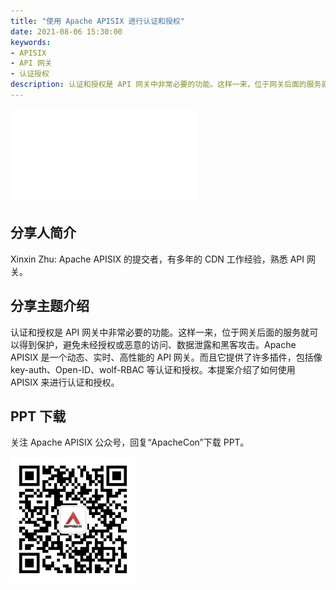 ```yaml
---
title: "使用 Apache APISIX 进行认证和授权"
date: 2021-08-06 15:30:00
keywords: 
- APISIX
- API 网关
- 认证授权
description: 认证和授权是 API 网关中非常必要的功能。这样一来，位于网关后面的服务就可以得到保护，避免未经授权或恶意的访问、数据泄露和黑客攻击。Apache APISIX 是一个动态、实时、高性能的 API 网关。而且它提供了许多插件，包括像  key-auth、Open-ID、wolf-RBAC 等认证和授权。本提案介绍了如何使用 APISIX 来进行认证和授权。
---
```


<iframe src="//player.bilibili.com/player.html?aid=292326444&bvid=BV1hf4y137So&cid=388409219&page=1" frameborder="0" scrolling="no" allowfullscreen="true" style={{width:"100%", maxHeight: "calc(100vw / 5 * 3)", height: "calc(100vh / 5 * 3)"}}></iframe>

## 分享人简介

Xinxin Zhu: Apache APISIX 的提交者，有多年的 CDN 工作经验，熟悉 API 网关。

## 分享主题介绍

认证和授权是 API 网关中非常必要的功能。这样一来，位于网关后面的服务就可以得到保护，避免未经授权或恶意的访问、数据泄露和黑客攻击。Apache APISIX 是一个动态、实时、高性能的 API 网关。而且它提供了许多插件，包括像  key-auth、Open-ID、wolf-RBAC 等认证和授权。本提案介绍了如何使用 APISIX 来进行认证和授权。

## PPT 下载

关注 Apache APISIX 公众号，回复“ApacheCon”下载 PPT。

<img src="../static/img/blog_img/APISIX-wechat.png" alt="Apache APISIX WeChat" style="width: 200px;">
